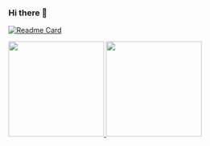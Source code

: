 ### Hi there 👋
[![Readme Card](https://github-readme-stats.vercel.app/api/pin/?username=growtronino&repo=growtron)](https://github.com/growtronino/growtron)
<div>
  <a href="https://github.com/vitormartins1">
  <img height="190em" src="https://github-readme-stats.vercel.app/api?username=vitormartins1&show_icons=true&&include_all_commits=true&count_private=true"/>
  <img height="190em" src="https://github-readme-stats.vercel.app/api/top-langs/?username=vitormartins1&layout=compact&langs_count=8&hide=asp,xslt"/>
</div>
<!--
**vitormartins1/vitormartins1** is a ✨ _special_ ✨ repository because its `README.md` (this file) appears on your GitHub profile.

Here are some ideas to get you started:

- 🔭 I’m currently working on ...
- 🌱 I’m currently learning ...
- 👯 I’m looking to collaborate on ...
- 🤔 I’m looking for help with ...
- 💬 Ask me about ...
- 📫 How to reach me: ...
- 😄 Pronouns: ...
- ⚡ Fun fact: ...
-->
